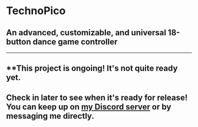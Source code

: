 # TechnoPico
## An advanced, customizable, and universal 18-button dance game controller
---
## **This project is ongoing! It's not quite ready yet.
Check in later to see when it's ready for release! You can keep up on [my Discord server](https://discord.gg/ctMByBy) or by messaging me directly.
---
